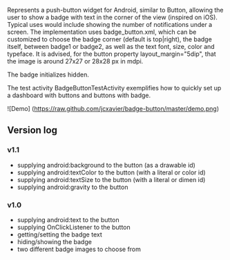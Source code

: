 Represents a push-button widget for Android, similar to Button, allowing the user to show a badge with text in the corner of the view (inspired on iOS).
Typical uses would include showing the number of notifications under a screen.
The implementation uses badge_button.xml, which can be customized to choose the badge corner (default is top|right),
the badge itself, between badge1 or badge2, as well as the text font, size, color and typeface.
It is advised, for the button property layout_margin="5dip", that the image is around 27x27 or 28x28 px in mdpi.

The badge initializes hidden.

The test activity BadgeButtonTestActivity exemplifies how to quickly set up a dashboard with buttons and buttons with badge.


![Demo] (https://raw.github.com/jcxavier/badge-button/master/demo.png)


## Version log
### v1.1
* supplying android:background to the button (as a drawable id)
* supplying android:textColor to the button (with a literal or color id)
* supplying android:textSize to the button (with a literal or dimen id)
* supplying android:gravity to the button

### v1.0
* supplying android:text to the button
* supplying OnClickListener to the button
* getting/setting the badge text
* hiding/showing the badge
* two different badge images to choose from
